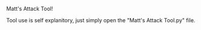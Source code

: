 Matt's Attack Tool!

Tool use is self explanitory, just simply open the "Matt's Attack Tool.py" file.
